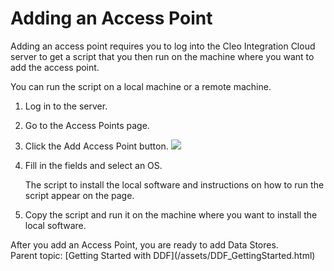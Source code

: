 # Adding an Access Point

<div class="body taskbody">

Adding an access point requires you to log into the Cleo Integration Cloud server to get a script that you then run on the machine where you want to add the access point.

<div class="section context">

You can run the script on a local machine or a remote machine.

</div>

1.  <span class="ph cmd">Log in to the server.</span>
2.  <span class="ph cmd">Go to the <span class="keyword wintitle">Access Points</span> page.</span>
3.  <span class="ph cmd">Click the <span class="ph uicontrol">Add Access Point</span> button. ![](../Images/AddAccessPointBtn.png)</span>
4.  <span class="ph cmd">Fill in the fields and select an OS.</span>

    <div class="itemgroup info">The script to install the local software and instructions on how to run the script appear on the page.</div>

5.  <span class="ph cmd">Copy the script and run it on the machine where you want to install the local software.</span>

<div class="section postreq">After you add an <span class="ph uicontrol">Access Point</span>, you are ready to add <span class="ph uicontrol">Data Stores</span>.</div>

</div>

<div class="related-links">

<div class="familylinks">

<div class="parentlink">Parent topic: [Getting Started with DDF](/assets/DDF_GettingStarted.html)</div>

</div>

</div>
